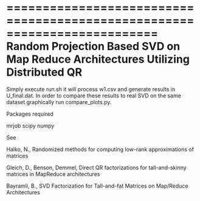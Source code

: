 =========================================================================
Random Projection Based SVD on Map Reduce Architectures Utilizing Distributed QR
=========================================================================

Simply execute run.sh it will process w1.csv and generate results in
U_final.dat. In order to compare these results to real SVD on the same
dataset graphically run compare_plots.py.

Packages required

mrjob
scipy
numpy

See

Halko, N., Randomized methods for computing low-rank approximations of matrices

Gleich, D., Benson, Demmel, Direct QR factorizations for tall-and-skinny matrices in MapReduce architectures

Bayramli, B., SVD Factorization for Tall-and-fat Matrices on Map/Reduce Architectures


